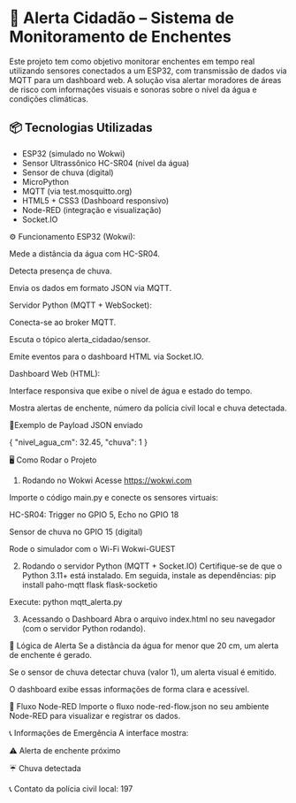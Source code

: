 # 🚨 Alerta Cidadão – Sistema de Monitoramento de Enchentes

Este projeto tem como objetivo monitorar enchentes em tempo real utilizando sensores conectados a um ESP32, com transmissão de dados via MQTT para um dashboard web. A solução visa alertar moradores de áreas de risco com informações visuais e sonoras sobre o nível da água e condições climáticas.

## 📦 Tecnologias Utilizadas

- ESP32 (simulado no Wokwi)
- Sensor Ultrassônico HC-SR04 (nível da água)
- Sensor de chuva (digital)
- MicroPython
- MQTT (via test.mosquitto.org)
- HTML5 + CSS3 (Dashboard responsivo)
- Node-RED (integração e visualização)
- Socket.IO

⚙️ Funcionamento
ESP32 (Wokwi):

Mede a distância da água com HC-SR04.

Detecta presença de chuva.

Envia os dados em formato JSON via MQTT.

Servidor Python (MQTT + WebSocket):

Conecta-se ao broker MQTT.

Escuta o tópico alerta_cidadao/sensor.

Emite eventos para o dashboard HTML via Socket.IO.

Dashboard Web (HTML):

Interface responsiva que exibe o nível de água e estado do tempo.

Mostra alertas de enchente, número da polícia civil local e chuva detectada.


📡Exemplo de Payload JSON enviado

{
  "nivel_agua_cm": 32.45,
  "chuva": 1
}

🖥️ Como Rodar o Projeto
1. Rodando no Wokwi
Acesse https://wokwi.com

Importe o código main.py e conecte os sensores virtuais:

HC-SR04: Trigger no GPIO 5, Echo no GPIO 18

Sensor de chuva no GPIO 15 (digital)

Rode o simulador com o Wi-Fi Wokwi-GUEST

2. Rodando o servidor Python (MQTT + Socket.IO)
Certifique-se de que o Python 3.11+ está instalado. Em seguida, instale as dependências: pip install paho-mqtt flask flask-socketio

Execute: python mqtt_alerta.py

3. Acessando o Dashboard
Abra o arquivo index.html no seu navegador (com o servidor Python rodando).



🧠 Lógica de Alerta
Se a distância da água for menor que 20 cm, um alerta de enchente é gerado.

Se o sensor de chuva detectar chuva (valor 1), um alerta visual é emitido.

O dashboard exibe essas informações de forma clara e acessível.

🧰 Fluxo Node-RED
Importe o fluxo node-red-flow.json no seu ambiente Node-RED para visualizar e registrar os dados.

📞 Informações de Emergência
A interface mostra:

⚠️ Alerta de enchente próximo

☔️ Chuva detectada

📞 Contato da polícia civil local: 197